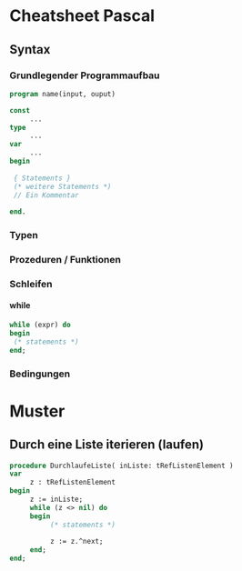 # Cheatsheet Pascal

## Syntax

### Grundlegender Programmaufbau

```pascal
program name(input, ouput)

const
     ...
type
     ...
var
     ...
begin
 
 { Statements }
 (* weitere Statements *)
 // Ein Kommentar
 
end.
```
### Typen

### Prozeduren / Funktionen

### Schleifen

#### while

```pascal
while (expr) do
begin 
 (* statements *)
end;
```

### Bedingungen

# Muster

## Durch eine Liste iterieren (laufen)

```pascal
procedure DurchlaufeListe( inListe: tRefListenElement )
var
     z : tRefListenElement
begin 
     z := inListe;
     while (z <> nil) do
     begin
          (* statements *)
          
          z := z.^next;
     end;
end;
```


